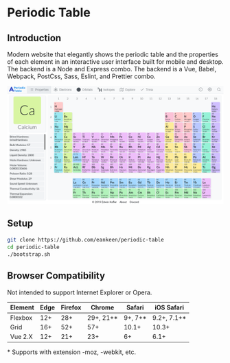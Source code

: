 # Periodic Table

## Introduction

Modern website that elegantly shows the periodic table and the properties of each element in an interactive user interface built for mobile and desktop. The backend is a Node and Express combo. The backend is a Vue, Babel, Webpack, PostCss, Sass, Eslint, and Prettier combo.

![Periodic Table Image](./periodic-table.png)

## Setup

```sh
git clone https://github.com/eankeen/periodic-table
cd periodic-table
./bootstrap.sh
```

## Browser Compatibility

Not intended to support Internet Explorer or Opera.

Element   | Edge    | Firefox | Chrome    | Safari   | iOS Safari
----      | ----    | ------- | -------   | ------   | -----------
Flexbox   | 12+     | 28+     | 29+, 21+* | 9+, 7+*  | 9.2+, 7.1+*
Grid      | 16+     | 52+     | 57+       | 10.1+    | 10.3+
Vue 2.X   | 12+     | 21+     | 23+       | 6+       | 6.1+

\* Supports with extension -moz, -webkit, etc.
